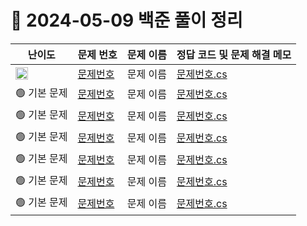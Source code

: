 # 📅 2024-05-09 백준 풀이 정리

| 난이도 | 문제 번호 | 문제 이름 | 정답 코드 및 문제 해결 메모 |
|--------|-----------|-----------|-----------------------------|
| <img src="https://static.solved.ac/tier/6.svg" width="20"/> | [문제번호](https://www.acmicpc.net/problem/문제번호) | 문제 이름 | [문제번호.cs](../BaekjoonSolutions/2024-05-09/문제번호.cs)<br>
| 🟢 기본 문제 | [문제번호](https://www.acmicpc.net/problem/문제번호) | 문제 이름 | [문제번호.cs](../BaekjoonSolutions/2024-05-09/문제번호.cs)<br>
| 🟢 기본 문제 | [문제번호](https://www.acmicpc.net/problem/문제번호) | 문제 이름 | [문제번호.cs](../BaekjoonSolutions/2024-05-09/문제번호.cs)<br>
| 🟢 기본 문제 | [문제번호](https://www.acmicpc.net/problem/문제번호) | 문제 이름 | [문제번호.cs](../BaekjoonSolutions/2024-05-09/문제번호.cs)<br>
| 🟢 기본 문제 | [문제번호](https://www.acmicpc.net/problem/문제번호) | 문제 이름 | [문제번호.cs](../BaekjoonSolutions/2024-05-09/문제번호.cs)<br>
| 🟢 기본 문제 | [문제번호](https://www.acmicpc.net/problem/문제번호) | 문제 이름 | [문제번호.cs](../BaekjoonSolutions/2024-05-09/문제번호.cs)<br>
| 🟢 기본 문제 | [문제번호](https://www.acmicpc.net/problem/문제번호) | 문제 이름 | [문제번호.cs](../BaekjoonSolutions/2024-05-09/문제번호.cs)<br>

